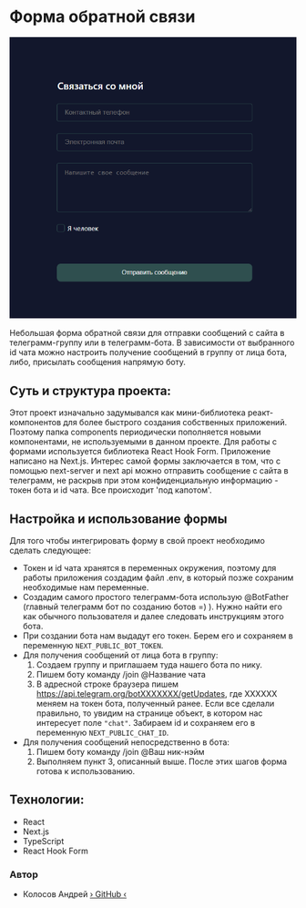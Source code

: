 # Форма обратной связи
![preview](readmeStatic/readme-cover.png)

Небольшая форма обратной связи для отправки сообщений с сайта в телеграмм-группу или в телеграмм-бота.
В зависимости от выбранного id чата можно настроить получение сообщений в группу от лица бота, либо, присылать сообщения напрямую боту.

## Суть и структура проекта:
Этот проект изначально задумывался как мини-библиотека реакт-компонентов для более быстрого создания собственных приложений. Поэтому папка components периодически пополняется новыми компонентами, не используемыми в данном проекте. 
Для работы с формами используется библиотека React Hook Form. 
Приложение написано на Next.js.
Интерес самой формы заключается в том, что с помощью next-server и next api можно отправить сообщение с сайта в телеграмм, не раскрыв при этом конфиденциальную информацию - токен бота и id чата. Все происходит 'под капотом'.

## Настройка и использование формы
Для того чтобы интегрировать форму в свой проект необходимо сделать следующее:
  - Токен и id чата хранятся в переменных окружения, поэтому для работы приложения создадим файл .env,
  в который позже сохраним необходимые нам переменные. 
  - Создадим самого простого телеграмм-бота использую @BotFather (главный телеграмм бот по созданию ботов =) ). Нужно найти его как обычного пользователя и далее следовать инструкциям этого бота. 
  - При создании бота нам выдадут его токен. Берем его и сохраняем в переменную <code>NEXT_PUBLIC_BOT_TOKEN</code>.
  - Для получения сообщений от лица бота в группу:
    1. Создаем группу и приглашаем туда нашего бота по нику.
    2. Пишем боту команду /join @Название чата
    3. В адресной строке браузера пишем https://api.telegram.org/botХХХХХХХ/getUpdates,
      где ХХХХХХ меняем на токен бота, полученный ранее. Если все сделали правильно, то увидим на странице объект, в котором нас интересует поле <code>"chat"</code>. Забираем id и сохраняем его в переменную <code>NEXT_PUBLIC_CHAT_ID</code>.
  - Для получения сообщений непосредственно в бота:
    1. Пишем боту команду /join @Ваш ник-нэйм
    2. Выполняем пункт 3, описанный выше.
  После этих шагов форма готова к использованию.


## Технологии:

* React
* Next.js
* TypeScript
* React Hook Form

### Автор
* Колосов Андрей [&rsaquo; GitHub &lsaquo;](https://github.com/AndreiKolosov)
